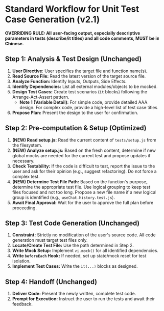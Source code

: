# Standard Workflow for Unit Test Case Generation (v2.1)

**OVERRIDING RULE: All user-facing output, especially descriptive parameters in tests (describe/it titles) and all code comments, MUST be in Chinese.**

## Step 1: Analysis & Test Design (Unchanged)
1.  **User Directive:** User specifies the target file and function name(s).
2.  **Read Source File:** Read the latest version of the target source file.
3.  **Analyze Function:** Identify Inputs, Outputs, Side Effects.
4.  **Identify Dependencies:** List all external modules/objects to be mocked.
5.  **Design Test Cases:** Create test scenarios (`it` blocks) following the Arrange-Act-Assert pattern. 
    - **Note 1 (Variable Detail):** For simple code, provide detailed AAA design. For complex code, provide a high-level list of test case titles.
6.  **Propose Plan:** Present the design to the user for confirmation.

## Step 2: Pre-computation & Setup (Optimized)
1.  **(NEW) Read setup.js:** Read the current content of `tests/setup.js` from the filesystem.
2.  **(NEW) Analyze setup.js:** Based on the fresh content, determine if new global mocks are needed for the current test and propose updates if necessary.
3.  **Check Testability:** If the code is difficult to test, report the issue to the user and ask for their opinion (e.g., suggest refactoring). Do not force a complex test.
4.  **(NEW) Determine Test File Path:** Based on the function's purpose, determine the appropriate test file. Use logical grouping to keep test files focused and not too long. Propose a new file name if a new logical group is identified (e.g., `useChat.history.test.js`).
5.  **Await Final Approval:** Wait for the user to approve the full plan before proceeding.

## Step 3: Test Code Generation (Unchanged)
1.  **Constraint:** Strictly no modification of the user's source code. All code generation must target test files only.
2.  **Locate/Create Test File:** Use the path determined in Step 2.
3.  **Write Mock Setup:** Implement `vi.mock()` for all identified dependencies.
4.  **Write `beforeEach` Hook:** If needed, set up state/mock reset for test isolation.
5.  **Implement Test Cases:** Write the `it(...)` blocks as designed.

## Step 4: Handoff (Unchanged)
1.  **Deliver Code:** Present the newly written, complete test code.
2.  **Prompt for Execution:** Instruct the user to run the tests and await their feedback.
